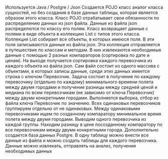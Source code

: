 Используется Java / Postgre / Json
Создается POJO класс аналог класса сущностей, но без создания в базе данных таблицы, которая является образом этого класса. 
Класс POJO отрабатывает свои обязанности по распределению данных из json файла. Данные из файла json распределются по классу его полям.
Класс возвращает данные с полями в виде объекта в коллекцию List с типов этого класса. Коллекция List собирает все объекты, в которых имеюся поля. В эти поля записываются данные из файла json.
Эта коллекция отправляется в путешествие по классам и методам. В них извлекаются необходимые данные с помощью 2 разных компараторов (сортировка по дате и ценам). На выходе получается сортировка каждого 
перевозчика из каждого объекта из файла json. Сам файл состоит из одного массива с объектами, в которых записы данные, среди этих данных имеется строка с ключом Перевозчик. Задача состоит в получение 
по каждому перевозчику (отдельно по каждому) минимального времени полета между двумя городами и получение разницы между средней ценой и медиана по всем перевозчикам (не зависимо от ключа Перевозчик) 
между двуми конкретными городами. Выполняется выборка, отбор из файла ключа Перевозчик по значению. Всех одинаковых перевозчиков группируем отдельно от не одинаковых. Между одинаковыми перевозчиками ищем 
по созданному компаратору минимальное время полета между двумя городами. Выводим одного перевозчика из каждой группы. Находим разницу в цене посозданному компаратору по все перевозчикам между двуми конкретными города.
Дополнительно создается база данных Postgre. В одну таблицу можно внести все данные из файла и можно создать таблицы для каждого перевозчика. Данные можно извлекать, отправлять на анализ, получения необходимых данных
